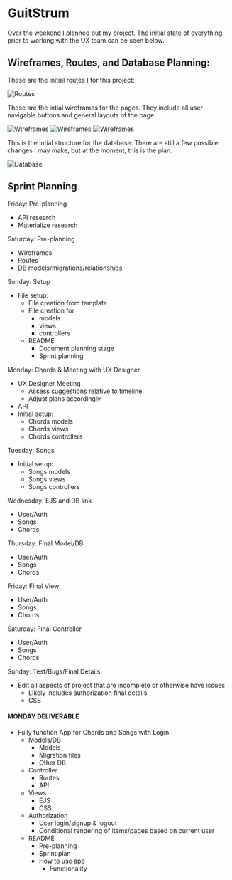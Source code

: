 # GuitStrum

Over the weekend I planned out my project. The initial state of everything prior to working with the UX team can be seen below.

## Wireframes, Routes, and Database Planning:

These are the initial routes I for this project:

![Routes](/img/image4.gif)

These are the intial wireframes for the pages.  They include all user navigable buttons and general layouts of the page.

![Wireframes](/img/image3.gif)
![Wireframes](/img/image2.gif)
![Wireframes](/img/image1.gif)

This is the intial structure for the database.  There are still a few possible changes I may make, but at the moment, this is the plan.

![Database](/img/image0.gif)


## Sprint Planning

Friday: Pre-planning
  * API research
  * Materialize research

Saturday: Pre-planning
  * Wireframes
  * Routes
  * DB models/migrations/relationships

Sunday: Setup
  * File setup:
    * File creation from template
    * File creation for
      * models
      * views
      * controllers
    * README
      * Document planning stage
      * Sprint planning

Monday: Chords & Meeting with UX Designer
  * UX Designer Meeting
    * Assess suggestions relative to timeline
    * Adjust plans accordingly
  * API
  * Initial setup:
    * Chords models
    * Chords views
    * Chords controllers

Tuesday: Songs
  * Initial setup:
    * Songs models
    * Songs views
    * Songs controllers

Wednesday: EJS and DB link
  * User/Auth
  * Songs
  * Chords

Thursday: Final Model/DB
  * User/Auth
  * Songs
  * Chords

Friday: Final View
  * User/Auth
  * Songs
  * Chords

Saturday: Final Controller
  * User/Auth
  * Songs
  * Chords

Sunday: Test/Bugs/Final Details
  * Edit all aspects of project that are incomplete or otherwise have issues
    * Likely includes authorization final details
    * CSS

#### MONDAY DELIVERABLE
  * Fully function App for Chords and Songs with Login
    * Models/DB
      * Models
      * Migration files
      * Other DB
    * Controller
      * Routes
      * API
    * Views
      * EJS
      * CSS
    * Authorization
      * User login/signup & logout
      * Conditional rendering of items/pages based on current user
    * README
      * Pre-planning
      * Sprint plan
      * How to use app
        * Functionality